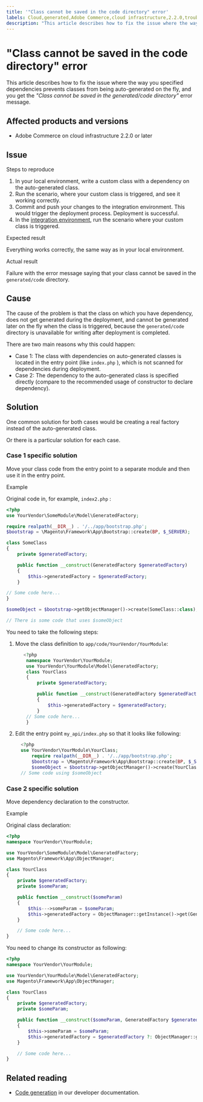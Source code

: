 ```yaml
---
title: '"Class cannot be saved in the code directory" error'
labels: Cloud,generated,Adobe Commerce,cloud infrastructure,2.2.0,troubleshooting,dependencies,auto-generated,directory,code,Magento
description: "This article describes how to fix the issue where the way you specified dependencies prevents classes from being auto-generated on the fly, and you get the *\"Class cannot be saved in the generated/code directory\"* error message."
---
```


# "Class cannot be saved in the code directory" error

This article describes how to fix the issue where the way you specified dependencies prevents classes from being auto-generated on the fly, and you get the *"Class cannot be saved in the generated/code directory"* error message.

## Affected products and versions

* Adobe Commerce on cloud infrastructure 2.2.0 or later

## Issue

 <span class="wysiwyg-underline">Steps to reproduce</span>

1. In your local environment, write a custom class with a dependency on the auto-generated class.
1. Run the scenario, where your custom class is triggered, and see it working correctly.
1. Commit and push your changes to the integration environment. This would trigger the deployment process. Deployment is successful.
1. In the [integration environment](https://support.magento.com/hc/en-us/articles/360043032152-Integration-Environment-enhancement-request-Pro-and-Starter), run the scenario where your custom class is triggered.

 <span class="wysiwyg-underline">Expected result</span>

Everything works correctly, the same way as in your local environment.

 <span class="wysiwyg-underline">Actual result</span>

Failure with the error message saying that your class cannot be saved in the `generated/code` directory.

## Cause

The cause of the problem is that the class on which you have dependency, does not get generated during the deployment, and cannot be generated later on the fly when the class is triggered, because the `generated/code` directory is unavailable for writing after deployment is completed.

There are two main reasons why this could happen:

* Case 1: The class with dependencies on auto-generated classes is located in the entry point (like `index.php` ), which is not scanned for dependencies during deployment.
* Case 2: The dependency to the auto-generated class is specified directly (compare to the recommended usage of constructor to declare dependency).

## Solution

One common solution for both cases would be creating a real factory instead of the auto-generated class.

Or there is a particular solution for each case.

### Case 1 specific solution

Move your class code from the entry point to a separate module and then use it in the entry point.

 <span class="wysiwyg-underline">Example</span>

Original code in, for example, `index2.php` :

```php
<?php
use YourVendor\SomeModule\Model\GeneratedFactory;

require realpath(__DIR__) . '/../app/bootstrap.php';
$bootstrap = \Magento\Framework\App\Bootstrap::create(BP, $_SERVER);

class SomeClass
{
    private $generatedFactory;

    public function __construct(GeneratedFactory $generatedFactory)
    {
        $this->generatedFactory = $generatedFactory;
    }

// Some code here...
}

$someObject = $bootstrap->getObjectManager()->create(SomeClass::class);

// There is some code that uses $someObject
```

You need to take the following steps:

1. Move the class definition to `app/code/YourVendor/YourModule`:

    ```php
       <?php
        namespace YourVendor\YourModule;
        use YourVendor\YourModule\Model\GeneratedFactory;
        class YourClass
        {
            private $generatedFactory;

            public function __construct(GeneratedFactory $generatedFactory)
            {
                $this->generatedFactory = $generatedFactory;
            }
        // Some code here...
        }
     ```

1. Edit the entry point `my_api/index.php` so that it looks like following:

    ```php
      <?php
      use YourVendor\YourModule\YourClass;
          require realpath(__DIR__) . '/../app/bootstrap.php';
          $bootstrap = \Magento\Framework\App\Bootstrap::create(BP, $_SERVER);
          $someObject = $bootstrap->getObjectManager()->create(YourClass::class);
      // Some code using $someObject
    ```

### Case 2 specific solution

Move dependency declaration to the constructor.

 <span class="wysiwyg-underline">Example</span>

Original class declaration:

```php
<?php
namespace YourVendor\YourModule;

use YourVendor\SomeModule\Model\GeneratedFactory;
use Magento\Framework\App\ObjectManager;

class YourClass
{
    private $generatedFactory;
    private $someParam;

    public function __construct($someParam)
    {
        $this--->someParam = $someParam;
        $this->generatedFactory = ObjectManager::getInstance()->get(GeneratedFactory::class);
    }

    // Some code here...
}
```

You need to change its constructor as following:

```php
<?php
namespace YourVendor\YourModule;

use YourVendor\YourModule\Model\GeneratedFactory;
use Magento\Framework\App\ObjectManager;

class YourClass
{
    private $generatedFactory;
    private $someParam;

    public function __construct($someParam, GeneratedFactory $generatedFactory = null)
    {
        $this->someParam = $someParam;
        $this->generatedFactory = $generatedFactory ?: ObjectManager::getInstance()->get(GeneratedFactory::class);
    }

    // Some code here...
}
```

## Related reading

* [Code generation](https://devdocs.magento.com/guides/v2.3/extension-dev-guide/code-generation.html) in our developer documentation.